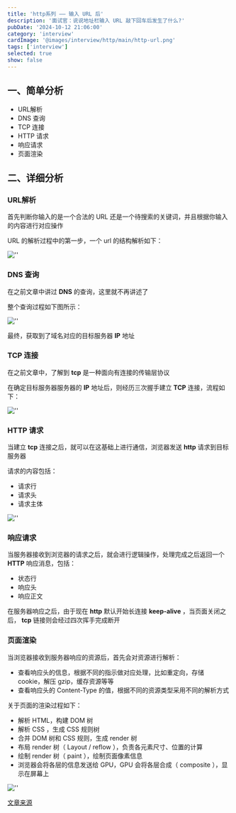 ```yaml
---
title: 'http系列 —— 输入 URL 后'
description: '面试官：说说地址栏输入 URL 敲下回车后发生了什么?'
pubDate: '2024-10-12 21:06:00'
category: 'interview'
cardImage: '@images/interview/http/main/http-url.png'
tags: ['interview']
selected: true
show: false
---
```


## 一、简单分析

- URL解析
- DNS 查询
- TCP 连接
- HTTP 请求
- 响应请求
- 页面渲染

## 二、详细分析

### URL解析

首先判断你输入的是一个合法的 URL 还是一个待搜索的关键词，并且根据你输入的内容进行对应操作

URL 的解析过程中的第一步，一个 url 的结构解析如下：

![''](@images/interview/http/http-url/image.png)

### DNS 查询

在之前文章中讲过 **DNS** 的查询，这里就不再讲述了

整个查询过程如下图所示：

![''](@images/interview/http/http-url/image2.png)

最终，获取到了域名对应的目标服务器 **IP** 地址

### TCP 连接

在之前文章中，了解到 **tcp** 是一种面向有连接的传输层协议

在确定目标服务器服务器的 **IP** 地址后，则经历三次握手建立 **TCP** 连接，流程如下：

![''](@images/interview/http/http-url/image3.png)

### HTTP 请求

当建立 **tcp** 连接之后，就可以在这基础上进行通信，浏览器发送  **http**  请求到目标服务器

请求的内容包括：

- 请求行
- 请求头
- 请求主体

![''](@images/interview/http/http-url/image4.png)

### 响应请求

当服务器接收到浏览器的请求之后，就会进行逻辑操作，处理完成之后返回一个 **HTTP** 响应消息，包括：

- 状态行
- 响应头
- 响应正文

在服务器响应之后，由于现在 **http** 默认开始长连接 **keep-alive** ，当页面关闭之后， **tcp** 链接则会经过四次挥手完成断开

### 页面渲染

当浏览器接收到服务器响应的资源后，首先会对资源进行解析：

- 查看响应头的信息，根据不同的指示做对应处理，比如重定向，存储 cookie，解压 gzip，缓存资源等等
- 查看响应头的 Content-Type 的值，根据不同的资源类型采用不同的解析方式

关于页面的渲染过程如下：

- 解析 HTML，构建 DOM 树
- 解析 CSS ，生成 CSS 规则树
- 合并 DOM 树和 CSS 规则，生成 render 树
- 布局 render 树（ Layout / reflow ），负责各元素尺寸、位置的计算
- 绘制 render 树（ paint ），绘制页面像素信息
- 浏览器会将各层的信息发送给 GPU，GPU 会将各层合成（ composite ），显示在屏幕上

![''](@images/interview/http/http-url/image5.png)

[文章来源](https://vue3js.cn/interview/http/after_url.html)
